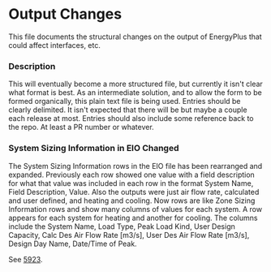 Output Changes
==============

This file documents the structural changes on the output of EnergyPlus that could affect interfaces, etc.

### Description

This will eventually become a more structured file, but currently it isn't clear what format is best. As an intermediate solution, and to allow the form to be formed organically, this plain text file is being used. Entries should be clearly delimited.  It isn't expected that there will be but maybe a couple each release at most. Entries should also include some reference back to the repo.  At least a PR number or whatever.


### System Sizing Information in EIO Changed 

The System Sizing Information rows in the EIO file has been rearranged and expanded. Previously each row showed one value with a field description for what that value was included in each row in the format System Name, Field Description, Value. Also the outputs were just air flow rate, calculated and user defined, and heating and cooling. Now rows are like Zone Sizing Information rows and show many columns of values for each system. A row appears for each system for heating and another for cooling. The columns include the System Name, Load Type, Peak Load Kind, User Design Capacity, Calc Des Air Flow Rate [m3/s], User Des Air Flow Rate [m3/s], Design Day Name, Date/Time of Peak.

See [5923](https://github.com/NREL/EnergyPlus/pull/5923). 


